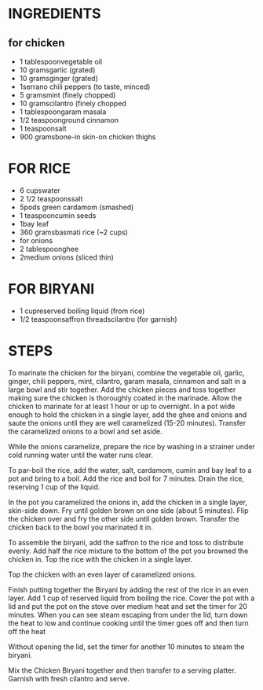 # INGREDIENTS
## for chicken
<ul>
  <li>1 tablespoonvegetable oil</li>
<li>10 gramsgarlic (grated)</li>
<li>10 gramsginger (grated)</li>
<li>1serrano chili peppers (to taste, minced)</li>
<li>5 gramsmint (finely chopped)</li>
<li>10 gramscilantro (finely chopped</li>
<li>1 tablespoongaram masala</li>
<li>1/2 teaspoonground cinnamon </li>
<li>1 teaspoonsalt</li>
<li>900 gramsbone-in skin-on chicken thighs</li>
</ul>

# FOR RICE
<ul>
<li>6 cupswater</li>
<li>2 1/2 teaspoonssalt</li>
<li>5pods green cardamom (smashed)</li>
<li>1 teaspooncumin seeds</li>
<li>1bay leaf</li>
<li>360 gramsbasmati rice (~2 cups)</li>
<li>for onions</li>
<li>2 tablespoonghee</li>
<li>2medium onions (sliced thin)</li>
</ul>

# FOR BIRYANI
<ul>
  <li>1 cupreserved boiling liquid (from rice)</li>
  <li>1/2 teaspoonsaffron threadscilantro (for garnish)</li>
</ul>

# STEPS

To marinate the chicken for the biryani, combine the vegetable oil, garlic, ginger, chili peppers, mint, cilantro, garam masala, cinnamon and salt in a large bowl and stir together. Add the chicken pieces and toss together making sure the chicken is thoroughly coated in the marinade. Allow the chicken to marinate for at least 1 hour or up to overnight.
In a pot wide enough to hold the chicken in a single layer, add the ghee and onions and saute the onions until they are well caramelized (15-20 minutes). Transfer the caramelized onions to a bowl and set aside.

While the onions caramelize, prepare the rice by washing in a strainer under cold running water until the water runs clear.

To par-boil the rice, add the water, salt, cardamom, cumin and bay leaf to a pot and bring to a boil. Add the rice and boil for 7 minutes. Drain the rice, reserving 1 cup of the liquid.

In the pot you caramelized the onions in, add the chicken in a single layer, skin-side down. Fry until golden brown on one side (about 5 minutes). Flip the chicken over and fry the other side until golden brown. Transfer the chicken back to the bowl you marinated it in.

To assemble the biryani, add the saffron to the rice and toss to distribute evenly. Add half the rice mixture to the bottom of the pot you browned the chicken in.
Top the rice with the chicken in a single layer.

Top the chicken with an even layer of caramelized onions.

Finish putting together the Biryani by adding the rest of the rice in an even layer. Add 1 cup of reserved liquid from boiling the rice. Cover the pot with a lid and put the pot on the stove over medium heat and set the timer for 20 minutes. When you can see steam escaping from under the lid, turn down the heat to low and continue cooking until the timer goes off and then turn off the heat

Without opening the lid, set the timer for another 10 minutes to steam the biryani.

Mix the Chicken Biryani together and then transfer to a serving platter. Garnish with fresh cilantro and serve.

